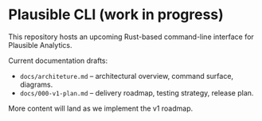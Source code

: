 # Plausible CLI (work in progress)

This repository hosts an upcoming Rust-based command-line interface for Plausible Analytics.

Current documentation drafts:
- `docs/architeture.md` – architectural overview, command surface, diagrams.
- `docs/000-v1-plan.md` – delivery roadmap, testing strategy, release plan.

More content will land as we implement the v1 roadmap.
